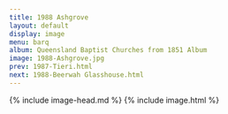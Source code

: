 ```yaml
---
title: 1988 Ashgrove
layout: default
display: image
menu: barq
album: Queensland Baptist Churches from 1851 Album
image: 1988-Ashgrove.jpg
prev: 1987-Tieri.html
next: 1988-Beerwah Glasshouse.html
---
```

{% include image-head.md %}
{% include image.html %}